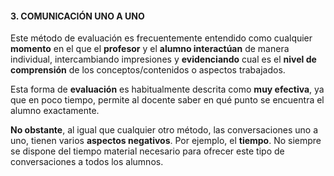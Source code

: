 #### 3. COMUNICACIÓN UNO A UNO

Este método de evaluación es frecuentemente entendido como cualquier **momento** en el que el **profesor** y el **alumno interactúan** de manera individual, intercambiando impresiones y **evidenciando** cual es el **nivel de comprensión** de los conceptos/contenidos o aspectos trabajados.

Esta forma de **evaluación** es habitualmente descrita como **muy efectiva**, ya que en poco tiempo, permite al docente saber en qué punto se encuentra el alumno exactamente.

**No obstante**, al igual que cualquier otro método, las conversaciones uno a uno, tienen varios **aspectos negativos**. Por ejemplo, el **tiempo**. No siempre se dispone del tiempo material necesario para ofrecer este tipo de conversaciones a todos los alumnos.

